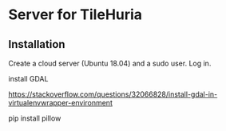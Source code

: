 # Server for TileHuria

## Installation

Create a cloud server (Ubuntu 18.04) and a sudo user. Log in.



install GDAL

https://stackoverflow.com/questions/32066828/install-gdal-in-virtualenvwrapper-environment

pip install pillow
